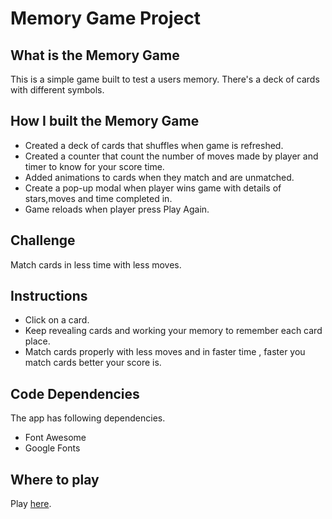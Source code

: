 <h1> Memory Game Project</h1> 
<h2> What is the Memory Game</h2> 
<p>This is a simple game built to test a users memory. There's a deck of cards with different symbols.</p>

<h2>How I built the Memory Game</h2>

* Created a deck of cards that shuffles when game is refreshed.
* Created a counter that count the number of moves made by player and timer to know for your score time.
* Added animations to cards when they match and are unmatched.
* Create a pop-up modal when player wins game with details of stars,moves and time completed in.
* Game reloads when player press Play Again.

<h2>Challenge</h2>
<p>Match cards in less time with less moves.</p>

<h2>Instructions</h2> 

* Click on a card.
* Keep revealing cards and working your memory to remember each card place.
* Match cards properly with less moves and in faster time , faster you match cards better your score is.

<h2>Code Dependencies</h2>

The app has following dependencies.

* Font Awesome
* Google Fonts

<h2>Where to play</h2>
  
  Play [here](https://htmlpreview.github.io/?https://github.com/mahalepoto/Memory-Game-vfull/blob/master/index.html 'Enjoy The Game').

